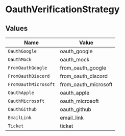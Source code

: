 # OauthVerificationStrategy


## Values

| Name                 | Value                |
| -------------------- | -------------------- |
| `OauthGoogle`        | oauth_google         |
| `OauthMock`          | oauth_mock           |
| `FromOauthGoogle`    | from_oauth_google    |
| `FromOauthDiscord`   | from_oauth_discord   |
| `FromOauthMicrosoft` | from_oauth_microsoft |
| `OauthApple`         | oauth_apple          |
| `OauthMicrosoft`     | oauth_microsoft      |
| `OauthGithub`        | oauth_github         |
| `EmailLink`          | email_link           |
| `Ticket`             | ticket               |